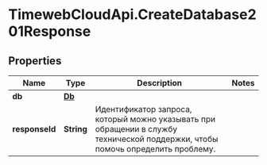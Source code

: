 # TimewebCloudApi.CreateDatabase201Response

## Properties

Name | Type | Description | Notes
------------ | ------------- | ------------- | -------------
**db** | [**Db**](Db.md) |  | 
**responseId** | **String** | Идентификатор запроса, который можно указывать при обращении в службу технической поддержки, чтобы помочь определить проблему. | 


